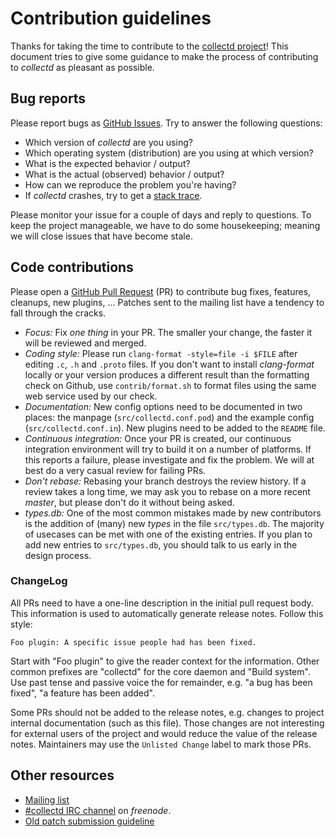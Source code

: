 # Contribution guidelines

Thanks for taking the time to contribute to the [collectd
project](https://collectd.org/)! This document tries to give some guidance to
make the process of contributing to *collectd* as pleasant as possible.

## Bug reports

Please report bugs as [GitHub
Issues](https://github.com/collectd/collectd/issues). Try to answer the
following questions:

*   Which version of *collectd* are you using?
*   Which operating system (distribution) are you using at which version?
*   What is the expected behavior / output?
*   What is the actual (observed) behavior / output?
*   How can we reproduce the problem you're having?
*   If *collectd* crashes, try to get a
    [stack trace](https://collectd.org/wiki/index.php/Core_file).

Please monitor your issue for a couple of days and reply to questions. To keep
the project manageable, we have to do some housekeeping; meaning we will close
issues that have become stale.

## Code contributions

Please open a [GitHub Pull Request](https://github.com/collectd/collectd/pulls)
(PR) to contribute bug fixes, features, cleanups, new plugins, … Patches sent to
the mailing list have a tendency to fall through the cracks.

*   *Focus:* Fix *one thing* in your PR. The smaller your change, the faster it
    will be reviewed and merged.
*   *Coding style:* Please run `clang-format -style=file -i $FILE` after editing
    `.c`, `.h` and `.proto` files. If you don't want to install *clang-format*
    locally or your version produces a different result than the formatting
    check on Github, use `contrib/format.sh` to format files using the same web
    service used by our check.
*   *Documentation:* New config options need to be documented in two places: the
    manpage (`src/collectd.conf.pod`) and the example config
    (`src/collectd.conf.in`). New plugins need to be added to the `README` file.
*   *Continuous integration:* Once your PR is created, our continuous
    integration environment will try to build it on a number of platforms. If
    this reports a failure, please investigate and fix the problem. We will at
    best do a very casual review for failing PRs.
*   *Don't rebase:* Rebasing your branch destroys the review history. If a review
    takes a long time, we may ask you to rebase on a more recent *master*, but
    please don't do it without being asked.
*   *types.db:* One of the most common mistakes made by new contributors is the
    addition of (many) new *types* in the file `src/types.db`. The majority of
    usecases can be met with one of the existing entries. If you plan to add new
    entries to `src/types.db`, you should talk to us early in the design
    process.

### ChangeLog

All PRs need to have a one-line description in the initial pull request body.
This information is used to automatically generate release notes. Follow this
style:

```
Foo plugin: A specific issue people had has been fixed.
```

Start with "Foo plugin" to give the reader context for the information. Other
common prefixes are "collectd" for the core daemon and "Build system". Use past
tense and passive voice the for remainder, e.g. "a bug has been fixed", "a
feature has been added".

Some PRs should not be added to the release notes, e.g. changes to project
internal documentation (such as this file). Those changes are not interesting
for external users of the project and would reduce the value of the release
notes. Maintainers may use the `Unlisted Change` label to mark those PRs.

## Other resources

*   [Mailing list](http://mailman.verplant.org/listinfo/collectd)
*   [#collectd IRC channel](https://webchat.freenode.net/?channels=#collectd)
    on *freenode*.
*   [Old patch submission guideline](https://collectd.org/wiki/index.php/Submitting_patches)
